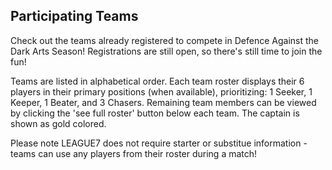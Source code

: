  
## Participating Teams
Check out the teams already registered to compete in Defence Against the Dark Arts Season! Registrations are still open, so there's still time to join the fun!

Teams are listed in alphabetical order. Each team roster displays their 6 players in their primary positions (when available), prioritizing: 1 Seeker, 1 Keeper, 1 Beater, and 3 Chasers. Remaining team members can be viewed by clicking the 'see full roster' button below each team. The captain is shown as gold colored.

Please note LEAGUE7 does not require starter or substitue information - teams can use any players from their roster during a match!

<div id="team-display"> </div>
